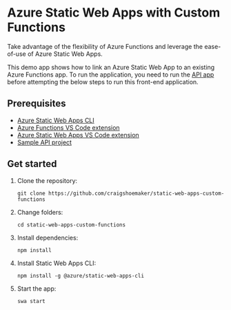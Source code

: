 # Azure Static Web Apps with Custom Functions

Take advantage of the flexibility of Azure Functions and leverage the ease-of-use of Azure Static Web Apps.

This demo app shows how to link an Azure Static Web App to an existing Azure Functions app. To run the application, you need to run the [API app](https://github.com/craigshoemaker/static-web-apps-custom-functions-api) before attempting the below steps to run this front-end application.

## Prerequisites

- [Azure Static Web Apps CLI](https://github.com/Azure/static-web-apps-cli)
- [Azure Functions VS Code extension](https://marketplace.visualstudio.com/items?itemName=ms-azuretools.vscode-azurefunctions)
- [Azure Static Web Apps VS Code extension](https://marketplace.visualstudio.com/items?itemName=ms-azuretools.vscode-azurestaticwebapps)
- [Sample API project](https://github.com/craigshoemaker/static-web-apps-custom-functions-api)

## Get started

1. Clone the repository:

    `git clone https://github.com/craigshoemaker/static-web-apps-custom-functions`

1. Change folders:

    `cd static-web-apps-custom-functions`

1. Install dependencies:

    `npm install`

1. Install Static Web Apps CLI:

    `npm install -g @azure/static-web-apps-cli`

1. Start the app:

    `swa start`